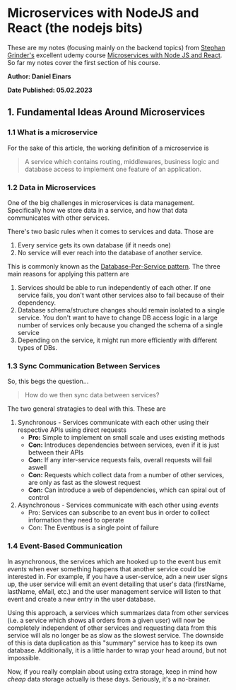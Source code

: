 # Microservices with NodeJS and React (the nodejs bits)
These are my notes (focusing mainly on the backend topics) from [Stephan Grinder's](https://www.udemy.com/course/microservices-with-node-js-and-react/#instructor-1) excellent udemy course [Microservices with Node JS and React](https://www.udemy.com/course/microservices-with-node-js-and-react/). So far my notes cover the first section of his course.


**Author: Daniel Einars**

**Date Published: 05.02.2023**


## 1. Fundamental Ideas Around Microservices
### 1.1 What is a microservice

For the sake of this article, the working definition of a microservice is

 > A service which contains routing, middlewares, business logic and database access to implement one feature of an application.

### 1.2 Data in Microservices

One of the big challenges in microservices is data management. Specifically how we store data in a service, and how that data communicates with other services. 

There's two basic rules when it comes to services and data. Those are

1. Every service gets its own database (if it needs one)
2. No service will ever reach into the database of another service.

This is commonly known as the [Database-Per-Service pattern](https://microservices.io/patterns/data/database-per-service.html). The three main reasons for applying this pattern are

1. Services should be able to run independently of each other. If one service fails, you don't want other services also to fail because of their dependency.
2. Database schema/structure changes should remain isolated to a single service. You don't want to have to change DB access logic in a large number of services only because you changed the schema of a single service
3. Depending on the service, it might run more efficiently with different types of DBs.

### 1.3 Sync Communication Between Services

So, this begs the question...

> How do we then sync data between services?

The two general stratagies to deal with this. These are

1. Synchronous - Services communicate with each other using their respective APIs using direct requests
   * **Pro:** Simple to implement on small scale and uses existing methods
   * **Con:** Introduces dependencies between services, even if it is just between their APIs
   * **Con:** If any inter-service requests fails, overall requests will fail aswell
   * **Con:** Requests which collect data from a number of other services, are only as fast as the slowest request
   * **Con:** Can introduce a web of dependencies, which can spiral out of control
2. Asynchronous - Services communicate with each other using _events_
   * Pro: Services can subscribe to an event bus in order to collect information they need to operate
   * Con: The Eventbus is a single point of failure

### 1.4 Event-Based Communication

In asynchronous, the services which are hooked up to the event bus emit _events_ when ever something happens that another service could be interested in. For example, if you have a user-service, adn a new user signs up, the user service will emit an event detailing that user's data (firstName, lastName, eMail, etc.) and the user management service will listen to that event and create a new entry in the user database.

Using this approach, a services which summarizes data from other services (i.e. a service which shows all orders from a given user) will now be completely independent of other services and requesting data from this service will als no longer be as slow as the slowest service. The downside of this is data duplication as this "summary" service has to keep its own database. Additionally, it is a little harder to wrap your head around, but not impossible.

Now, if you really complain about using extra storage, keep in mind how _cheap_ data storage actually is these days. Seriously, it's a no-brainer.

